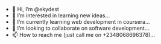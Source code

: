 - 👋 Hi, I’m @ekydest
- 👀 I’m interested in learning new ideas...
- 🌱 I’m currently learning web development in coursera...
- 💞️ I’m looking to collaborate on software development...
- 📫 How to reach me (just call me on +2348068696378)...

<!---
ekydest/ekydest is a ✨ special ✨ repository because its `README.md` (this file) appears on your GitHub profile.
You can click the Preview link to take a look at your changes.
--->
